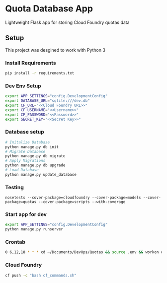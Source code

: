 # Quota Database App
Lightweight Flask app for storing Cloud Foundry quotas data

## Setup
This project was desgined to work with Python 3

### Install Requirements
```bash
pip install -r requirements.txt
```

### Dev Env Setup
```bash
export APP_SETTINGS="config.DevelopmentConfig"
export DATABASE_URL="sqlite:///dev.db"
export CF_URL="<<Cloud Foundry URL>>"
export CF_USERNAME="<<Username>>"
export CF_PASSWORD="<<Password>>"
export SECRET_KEY="<<Secret Key>>"
```

### Database setup
```bash
# Initalize Database
python manage.py db init
# Migrate Database
python manage.py db migrate
# Apply Migrations
python manage.py db upgrade
# Load Database
python manage.py update_database
```

### Testing
```
nosetests --cover-package=cloudfoundry --cover-package=models --cover-package=quotas --cover-package=scripts --with-coverage
```

### Start app for dev
```bash
export APP_SETTINGS="config.DevelopmentConfig"
python manage.py runserver
```

### Crontab
```bash
0 6,12,18 * * * cd ~/Documents/DevOps/Quotas && source .env && workon quotas && python manage.py update_database
```

### Cloud Foundry
```bash
cf push -c "bash cf_commands.sh"
```
